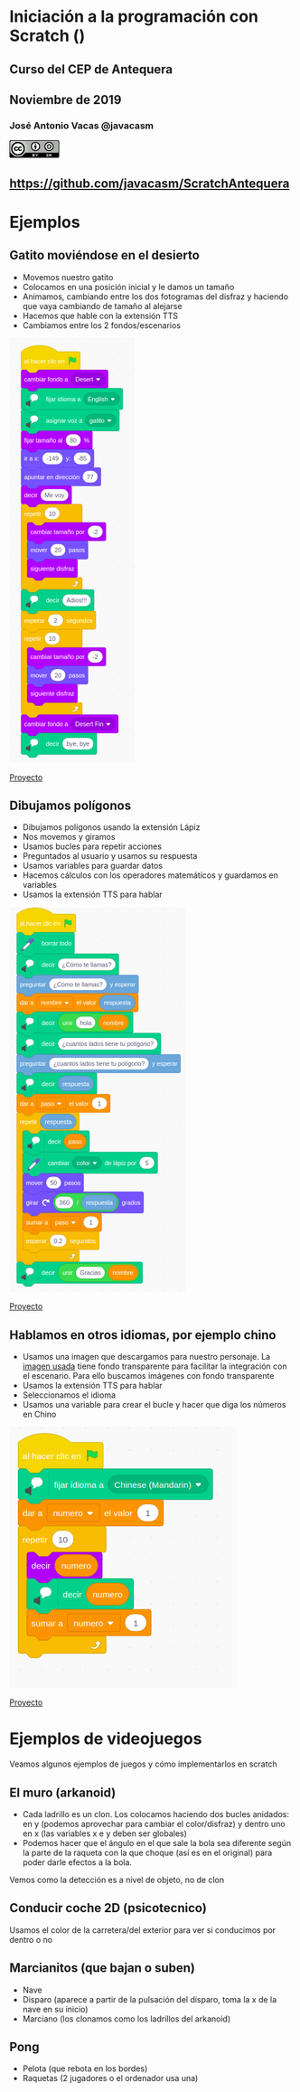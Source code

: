 # Iniciación a la programación con Scratch ()

## Curso del CEP de Antequera

## Noviembre de 2019

### José Antonio Vacas @javacasm

[![CCbySA](imagenes/CCbySQ_88x31.png)](./imagenes/Licencia_CC.png)

## https://github.com/javacasm/ScratchAntequera


# Ejemplos

## Gatito moviéndose en el desierto

* Movemos nuestro gatito
* Colocamos en una posición inicial y le damos un tamaño
* Animamos, cambiando entre los dos fotogramas del disfraz y haciendo que vaya cambiando de tamaño al alejarse
* Hacemos que hable con la extensión TTS
* Cambiamos entre los 2 fondos/escenarios

![Movemos gatito](./imagenes/MoviendoGatito.png)

[Proyecto](https://scratch.mit.edu/projects/342153802/)

## Dibujamos polígonos

* Dibujamos polígonos usando la extensión Lápiz
* Nos movemos y giramos
* Usamos bucles para repetir acciones
* Preguntados al usuario y usamos su respuesta
* Usamos variables para guardar datos
* Hacemos cálculos con los operadores matemáticos y guardamos en variables
* Usamos la extensión TTS para hablar


![DibujamosPoligonos](./imagenes/DibujamosPoligonos.png)

[Proyecto](https://scratch.mit.edu/projects/342175162/)

## Hablamos en otros idiomas, por ejemplo chino

* Usamos una imagen que descargamos para nuestro personaje. La [imagen usada](https://cdn.pixabay.com/photo/2017/11/07/01/00/buddha-2925330_960_720.png) tiene fondo transparente para facilitar la integración con el escenario. Para ello buscamos imágenes con fondo transparente
* Usamos la extensión TTS para hablar
* Seleccionamos el idioma
* Usamos una variable para crear el bucle y hacer que diga los números en Chino


![Hablando chino](./imagenes/HablandoChino.png)

[Proyecto](https://scratch.mit.edu/projects/342194982/)

# Ejemplos de videojuegos

Veamos algunos ejemplos de juegos y cómo implementarlos en scratch

## El muro (arkanoid)

* Cada ladrillo es un clon. Los colocamos haciendo dos bucles anidados: en y (podemos aprovechar para cambiar el color/disfraz) y dentro uno en x (las variables x e y deben ser globales)
* Podemos hacer que el ángulo en el que sale la bola sea diferente según la parte de la raqueta con la que choque (así es en el original) para poder darle efectos a la bola.

Vemos como la detección es a nivel de objeto, no de clon

## Conducir coche 2D (psicotecnico)

Usamos el color de la carretera/del exterior para ver si conducimos por dentro o no

## Marcianitos (que bajan o suben)

* Nave
* Disparo (aparece a partir de la pulsación del disparo, toma la x de la nave en su inicio)
* Marciano (los clonamos como los ladrillos del arkanoid)

## Pong

* Pelota (que rebota en los bordes)
* Raquetas (2 jugadores o el ordenador usa una)

